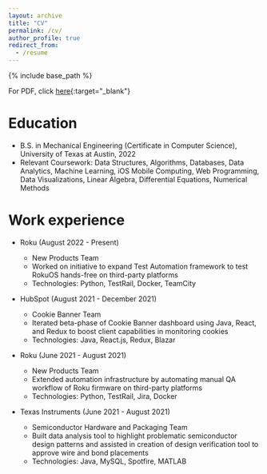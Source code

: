 ```yaml
---
layout: archive
title: "CV"
permalink: /cv/
author_profile: true
redirect_from:
  - /resume
---
```


{% include base_path %}

For PDF, click [here](/files/Resume-Rishabh.pdf){:target="_blank"}

Education
======
* B.S. in Mechanical Engineering (Certificate in Computer Science), University of Texas at Austin, 2022
*	Relevant Coursework: Data Structures, Algorithms, Databases, Data Analytics, Machine Learning, iOS Mobile Computing, Web Programming, Data Visualizations, Linear Algebra, Differential Equations, Numerical Methods

Work experience
======
* Roku (August 2022 - Present)
  * New Products Team
  * Worked on initiative to expand Test Automation framework to test RokuOS hands-free on third-party platforms
  * Technologies: Python, TestRail, Docker, TeamCity

* HubSpot (August 2021 - December 2021)
  * Cookie Banner Team
  * Iterated beta-phase of Cookie Banner dashboard using Java, React, and Redux to boost client capabilities in monitoring cookies
  * Technologies: Java, React.js, Redux, Blazar

* Roku (June 2021 - August 2021)
  * New Products Team
  * Extended automation infrastructure by automating manual QA workflow of Roku firmware on third-party platforms
  * Technologies: Python, TestRail, Jira, Docker

* Texas Instruments (June 2021 - August 2021)
  * Semiconductor Hardware and Packaging Team
  * Built data analysis tool to highlight problematic semiconductor design patterns and assisted in creation of design verification tool to approve wire and bond placements
  * Technologies: Java, MySQL, Spotfire, MATLAB

<!--   
Skills
======
* Skill 1
* Skill 2
  * Sub-skill 2.1
  * Sub-skill 2.2
  * Sub-skill 2.3
* Skill 3 -->

<!-- Publications
======
  <ul>{% for post in site.publications %}
    {% include archive-single-cv.html %}
  {% endfor %}</ul> -->
  
<!-- Talks
======
  <ul>{% for post in site.talks %}
    {% include archive-single-talk-cv.html %}
  {% endfor %}</ul>
  
Teaching
======
  <ul>{% for post in site.teaching %}
    {% include archive-single-cv.html %}
  {% endfor %}</ul>
  
Service and leadership
======
* Currently signed in to 43 different slack teams -->
